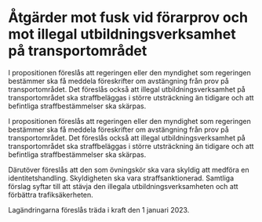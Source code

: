 # Åtgärder mot fusk vid förarprov och mot illegal utbildningsverksamhet på transportområdet

I propositionen föreslås att regeringen eller den myndighet som regeringen bestämmer ska få meddela föreskrifter om avstängning från prov på transportområdet. Det föreslås också att illegal utbildningsverksamhet på transportområdet ska straffbeläggas i större utsträckning än tidigare och att befintliga straffbestämmelser ska skärpas.

I propositionen föreslås att regeringen eller den myndighet som regeringen bestämmer ska få meddela föreskrifter om avstängning från prov på transportområdet. Det föreslås också att illegal utbildningsverksamhet på transportområdet ska straffbeläggas i större utsträckning än tidigare och att befintliga straffbestämmelser ska skärpas.

Därutöver föreslås att den som övningskör ska vara skyldig att medföra en identitetshandling. Skyldigheten ska vara straffsanktionerad. Samtliga förslag syftar till att stävja den illegala utbildningsverksamheten och att förbättra trafiksäkerheten.

Lagändringarna föreslås träda i kraft den 1 januari 2023.
